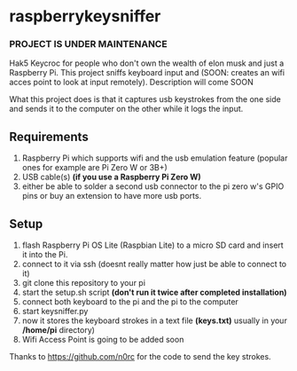 # raspberrykeysniffer
### **PROJECT IS UNDER MAINTENANCE**
Hak5 Keycroc for people who don't own the wealth of elon musk and just a Raspberry Pi. This project sniffs keyboard input and (SOON: creates an wifi acces point to look at input remotely).
Description will come SOON

What this project does is that it captures usb keystrokes from the one side and sends it to the computer on the other while it logs the input.
## Requirements
1. Raspberry Pi which supports wifi and the usb emulation feature (popular ones for example are Pi Zero W or 3B+)
2. USB cable(s)
**(if you use a Raspberry Pi Zero W)**
3. either be able to solder a second usb connector to the pi zero w's GPIO pins or buy an extension to have more usb ports. 


## Setup
1. flash Raspberry Pi OS Lite (Raspbian Lite) to a micro SD card and insert it into the Pi.
2. connect to it via ssh (doesnt really matter how just be able to connect to it)
3. git clone this repository to your pi
4. start the setup.sh script **(don't run it twice after completed installation)**
5. connect both keyboard to the pi and the pi to the computer
6. start keysniffer.py
7. now it stores the keyboard strokes in a text file **(keys.txt)** usually in your **/home/pi** directory)
8. Wifi Access Point is going to be added soon

Thanks to https://github.com/n0rc for the code to send the key strokes.
